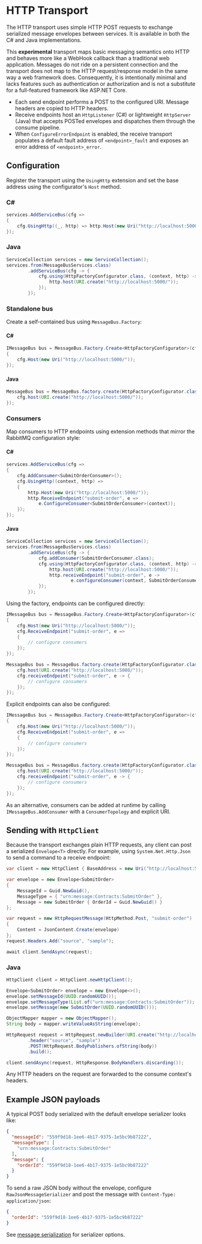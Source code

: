 # HTTP Transport

The HTTP transport uses simple HTTP POST requests to exchange serialized message envelopes between services. It is available in both the C# and Java implementations.

This **experimental** transport maps basic messaging semantics onto HTTP and behaves more like a WebHook callback than a traditional web application. Messages do not ride on a persistent connection and the transport does not map to the HTTP request/response model in the same way a web framework does. Consequently, it is intentionally minimal and lacks features such as authentication or authorization and is not a substitute for a full-featured framework like ASP.NET Core.

- Each send endpoint performs a POST to the configured URI. Message headers are copied to HTTP headers.
- Receive endpoints host an `HttpListener` (C#) or lightweight `HttpServer` (Java) that accepts POSTed envelopes and dispatches them through the consume pipeline.
- When `ConfigureErrorEndpoint` is enabled, the receive transport populates a default fault address of `<endpoint>_fault` and exposes an error address of `<endpoint>_error`.

## Configuration

Register the transport using the `UsingHttp` extension and set the base address using the configurator's `Host` method.

### C#

```csharp
services.AddServiceBus(cfg =>
{
    cfg.UsingHttp((_, http) => http.Host(new Uri("http://localhost:5000/")));
});
```

### Java

```java
ServiceCollection services = new ServiceCollection();
services.from(MessageBusServices.class)
        .addServiceBus(cfg -> {
            cfg.using(HttpFactoryConfigurator.class, (context, http) -> {
                http.host(URI.create("http://localhost:5000/"));
            });
        });
```

### Standalone bus

Create a self-contained bus using `MessageBus.Factory`:

#### C#

```csharp
IMessageBus bus = MessageBus.Factory.Create<HttpFactoryConfigurator>(cfg =>
{
    cfg.Host(new Uri("http://localhost:5000/"));
});
```

#### Java

```java
MessageBus bus = MessageBus.factory.create(HttpFactoryConfigurator.class, cfg -> {
    cfg.host(URI.create("http://localhost:5000/"));
});
```

### Consumers

Map consumers to HTTP endpoints using extension methods that mirror the RabbitMQ configuration style:

#### C#

```csharp
services.AddServiceBus(cfg =>
{
    cfg.AddConsumer<SubmitOrderConsumer>();
    cfg.UsingHttp((context, http) =>
    {
        http.Host(new Uri("http://localhost:5000/"));
        http.ReceiveEndpoint("submit-order", e =>
            e.ConfigureConsumer<SubmitOrderConsumer>(context));
    });
});
```

#### Java

```java
ServiceCollection services = new ServiceCollection();
services.from(MessageBusServices.class)
        .addServiceBus(cfg -> {
            cfg.addConsumer(SubmitOrderConsumer.class);
            cfg.using(HttpFactoryConfigurator.class, (context, http) -> {
                http.host(URI.create("http://localhost:5000/"));
                http.receiveEndpoint("submit-order", e ->
                        e.configureConsumer(context, SubmitOrderConsumer.class));
            });
        });
```

Using the factory, endpoints can be configured directly:

```csharp
IMessageBus bus = MessageBus.Factory.Create<HttpFactoryConfigurator>(cfg =>
{
    cfg.Host(new Uri("http://localhost:5000/"));
    cfg.ReceiveEndpoint("submit-order", e =>
    {
        // configure consumers
    });
});
```

```java
MessageBus bus = MessageBus.factory.create(HttpFactoryConfigurator.class, cfg -> {
    cfg.host(URI.create("http://localhost:5000/"));
    cfg.receiveEndpoint("submit-order", e -> {
        // configure consumers
    });
});
```

Explicit endpoints can also be configured:

```csharp
IMessageBus bus = MessageBus.Factory.Create<HttpFactoryConfigurator>(cfg =>
{
    cfg.Host(new Uri("http://localhost:5000/"));
    cfg.ReceiveEndpoint("submit-order", e =>
    {
        // configure consumers
    });
});
```

```java
MessageBus bus = MessageBus.factory.create(HttpFactoryConfigurator.class, cfg -> {
    cfg.host(URI.create("http://localhost:5000/"));
    cfg.receiveEndpoint("submit-order", e -> {
        // configure consumers
    });
});
```

As an alternative, consumers can be added at runtime by calling `IMessageBus.AddConsumer` with a `ConsumerTopology` and explicit URI.

## Sending with `HttpClient`

Because the transport exchanges plain HTTP requests, any client can post a
serialized `Envelope<T>` directly. For example, using `System.Net.Http.Json`
to send a command to a receive endpoint:

```csharp
var client = new HttpClient { BaseAddress = new Uri("http://localhost:5000/") };

var envelope = new Envelope<SubmitOrder>
{
    MessageId = Guid.NewGuid(),
    MessageType = { "urn:message:Contracts:SubmitOrder" },
    Message = new SubmitOrder { OrderId = Guid.NewGuid() }
};

var request = new HttpRequestMessage(HttpMethod.Post, "submit-order")
{
    Content = JsonContent.Create(envelope)
};
request.Headers.Add("source", "sample");

await client.SendAsync(request);
```

### Java

```java
HttpClient client = HttpClient.newHttpClient();

Envelope<SubmitOrder> envelope = new Envelope<>();
envelope.setMessageId(UUID.randomUUID());
envelope.setMessageType(List.of("urn:message:Contracts:SubmitOrder"));
envelope.setMessage(new SubmitOrder(UUID.randomUUID()));

ObjectMapper mapper = new ObjectMapper();
String body = mapper.writeValueAsString(envelope);

HttpRequest request = HttpRequest.newBuilder(URI.create("http://localhost:5000/submit-order"))
        .header("source", "sample")
        .POST(HttpRequest.BodyPublishers.ofString(body))
        .build();

client.sendAsync(request, HttpResponse.BodyHandlers.discarding());
```

Any HTTP headers on the request are forwarded to the consume context's headers.

## Example JSON payloads

A typical POST body serialized with the default envelope serializer looks like:

```json
{
  "messageId": "559f9d18-1ee6-4b17-9375-1e5bc9b87222",
  "messageType": [
    "urn:message:Contracts:SubmitOrder"
  ],
  "message": {
    "orderId": "559f9d18-1ee6-4b17-9375-1e5bc9b87222"
  }
}
```

To send a raw JSON body without the envelope, configure `RawJsonMessageSerializer`
and post the message with `Content-Type: application/json`:

```json
{
  "orderId": "559f9d18-1ee6-4b17-9375-1e5bc9b87222"
}
```

See [message serialization](message-serialization.md) for serializer options.
